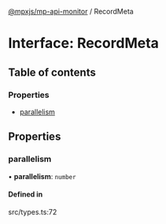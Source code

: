[@mpxjs/mp-api-monitor](../README.md) / RecordMeta

# Interface: RecordMeta

## Table of contents

### Properties

- [parallelism](RecordMeta.md#parallelism)

## Properties

### parallelism

• **parallelism**: `number`

#### Defined in

src/types.ts:72
